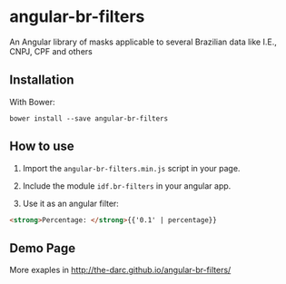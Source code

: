 angular-br-filters
==================

An Angular library of masks applicable to several Brazilian data like I.E., CNPJ, CPF and others

Installation
------------

With Bower:

```
bower install --save angular-br-filters
```

How to use
----------

1. Import the ```angular-br-filters.min.js``` script in your page.

2. Include the module ```idf.br-filters``` in your angular app.

3. Use it as an angular filter:

```html
<strong>Percentage: </strong>{{'0.1' | percentage}}
```

Demo Page
---------

More exaples in http://the-darc.github.io/angular-br-filters/
